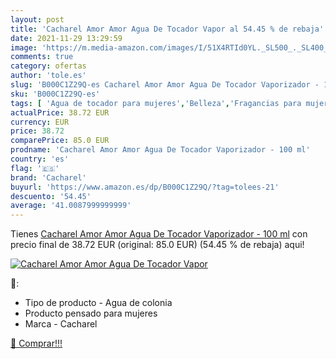 ```yaml
---
layout: post
title: 'Cacharel Amor Amor Agua De Tocador Vapor al 54.45 % de rebaja'
date: 2021-11-29 13:29:59
image: 'https://m.media-amazon.com/images/I/51X4RTId0YL._SL500_._SL400_.jpg'
comments: true
category: ofertas
author: 'tole.es'
slug: 'B000C1Z29Q-es Cacharel Amor Amor Agua De Tocador Vaporizador - 100 ml'
sku: 'B000C1Z29Q-es'
tags: [ 'Agua de tocador para mujeres','Belleza','Fragancias para mujeres','Perfumes y fragancias','agua','cacharel','de','tocador', ]
actualPrice: 38.72 EUR
currency: EUR
price: 38.72
comparePrice: 85.0 EUR
prodname: 'Cacharel Amor Amor Agua De Tocador Vaporizador - 100 ml'
country: 'es'
flag: '🇪🇸'
brand: 'Cacharel'
buyurl: 'https://www.amazon.es/dp/B000C1Z29Q/?tag=tolees-21'
descuento: '54.45'
average: '41.0087999999999'
---
```


Tienes [Cacharel Amor Amor Agua De Tocador Vaporizador - 100 ml](https://www.amazon.es/dp/B000C1Z29Q/?tag=tolees-21) con precio final de  38.72 EUR (original: 85.0 EUR) (54.45 %  de rebaja) aqui!

[![Cacharel Amor Amor Agua De Tocador Vapor](https://m.media-amazon.com/images/I/51X4RTId0YL._SL500_._SL400_.jpg)](https://www.amazon.es/dp/B000C1Z29Q/?tag=tolees-21)

🔎:

- Tipo de producto - Agua de colonia
- Producto pensado para mujeres
- Marca - Cacharel

[🛒 Comprar!!!](https://www.amazon.es/dp/B000C1Z29Q/?tag=tolees-21)
